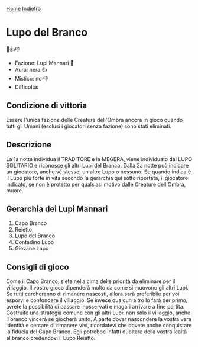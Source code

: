 [Home](/wherewolf-rules)
[Indietro](..)

# Lupo del Branco

<span class='emoji'>🐺👍👎</span>

- Fazione: Lupi Mannari <span class='emoji'>🐺</span>
- Aura: nera <span class='emoji'>👍</span>
- Mistico: no <span class='emoji'>👎</span>
- Difficoltà: 

## Condizione di vittoria

Essere l'unica fazione delle Creature dell'Ombra ancora in gioco quando tutti gli Umani (esclusi i giocatori senza fazione) sono stati eliminati.

## Descrizione

La 1a notte individua il TRADITORE e la MEGERA, viene individuato dal LUPO SOLITARIO e riconosce gli altri Lupi del Branco. Dalla 2a notte può indicare un giocatore, anche sé stesso, un altro Lupo o nessuno. Se quando indica è il Lupo più forte in vita secondo la gerarchia qui sotto riportata, il giocatore indicato, se non è protetto per qualsiasi motivo dalle Creature dell'Ombra, muore.

## Gerarchia dei Lupi Mannari

1. Capo Branco
2. Reietto
3. Lupo del Branco
4. Contadino Lupo
5. Giovane Lupo

## Consigli di gioco

Come il Capo Branco, siete nella cima delle priorità da eliminare per il villaggio. Il vostro gioco dipenderà molto da come si muovono gli altri Lupi. Se tutti cercheranno di rimanere nascosti, allora sarà preferibile per voi esporvi e confondere il villaggio. Se invece qualcun altro lo farà per primo, avrete la possibilità di passare inosservati e magari arrivare a fine partita. Costruite una strategia comune con gli altri Lupi: non solo il villaggio, anche il branco vincerà se giocherà unito. A parte dover nascondere la vostra vera identità e cercare di rimanere vivi, ricordatevi che dovete anche conquistare la fiducia del Capo Branco. Egli potrebbe infatti dubitare della vostra lealtà al branco credendovi il Lupo Reietto.

